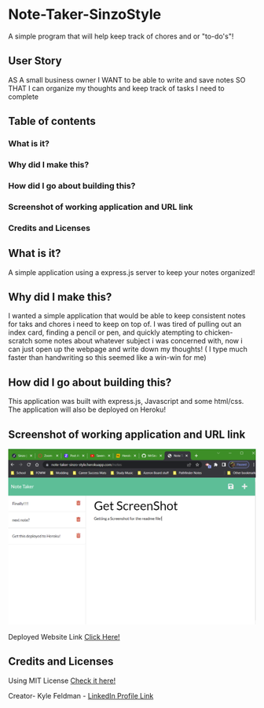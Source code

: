 # Note-Taker-SinzoStyle
A simple program that will help keep track of chores and or "to-do's"!


## User Story
AS A small business owner
I WANT to be able to write and save notes
SO THAT I can organize my thoughts and keep track of tasks I need to complete

## Table of contents

### What is it?
### Why did I make this?
### How did I go about building this?
### Screenshot of working application and URL link
### Credits and Licenses

## What is it?
A simple application using a express.js server to keep your notes organized!

## Why did I make this?
I wanted a simple application that would be able to keep consistent notes for taks and chores i need to keep on top of. I was tired of pulling out an index card, finding a pencil or pen, and quickly atempting to chicken-scratch some notes about whatever subject i was concerned with, now i can just open up the webpage and write down my thoughts! ( I type much faster than handwriting so this seemed like a win-win for me)

## How did I go about building this?
This application was built with express.js, Javascript and some html/css. The application will also be deployed on Heroku!

## Screenshot of working application and URL link
![ScreenShot of Deployed Application](Screenshot_20221213_062038.png/) 

Deployed Website Link [Click Here!](https://note-taker-sinzo-style.herokuapp.com//)

## Credits and Licenses
Using MIT License [Check it here!](https://opensource.org/licenses/MIT)

Creator- Kyle Feldman - [LinkedIn Profile Link](https://www.linkedin.com/in/kyle-feldman-427b5624b)